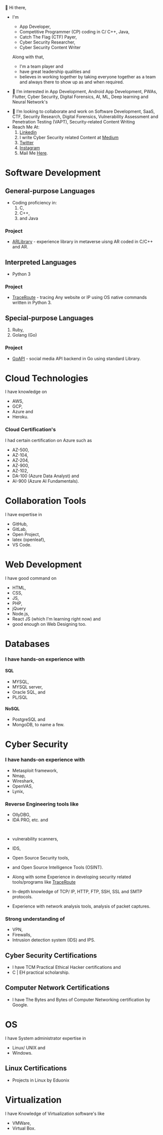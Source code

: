 👋 Hi there, 
- I'm 
     - App Developer, 
     - Competitive Programmer (CP) coding in C/ C++, Java,
     - Catch The Flag (CTF) Payer, 
     - Cyber Security Researcher, 
     - Cyber Security Content Writer 
      
     Along with that, 
     - I'm a team player and 
     - have great leadership qualities and 
     - believes in working together by taking everyone together as a team and always there to show up as and when required.

- 👀 I’m interested in App Development, Android App Development, PWAs, Flutter,  Cyber Security, Digital Forensics, AI, ML, Deep learning and Neural Network's
<!-- -🌱 I’m currently learning Vulnerability Assessment and Penetration Testing (VAPT) <!-- , AI, ML, Deep learning and Neural Network's -->
- 💞️ I’m looking to collaborate and work on Software Development, SaaS, CTF, Security Research, Digital Forensics, Vulnerability Assessment and Penetration Testing (VAPT), Security-related Content Writing <!-- , AI, ML, Deep learning and Neural Network's --> 
- Reach Me At: 
     1. [Linkedin](https://linkedin.com/in/AliasgarSabunwala)
     3. I write Cyber Security related Content at [Medium](https://aliasgarsabunwala.medium.com/)
     4. [Twitter](https://twitter.com/AliasgarSabun)
     5. [Instagram](https://instagram.com/aliasgarsabunwala)
     6. Mail Me [Here](aliasgarabidsabunwala@gmail.com).

# Software Development
## General-purpose Languages
- Coding proficiency in:
   1. C, 
   2. C++, 
   3. and Java 

### Project
- [ARLibrary](https://github.com/AliasgarSabunwala/ARLibrary) - experience library in metaverse uisng AR coded in C/C++ and AR.

## Interpreted Languages 
- Python 3

### Project
- [TraceRoute](https://github.com/AliasgarSabunwala/TraceRoute) - tracing Any website or IP using OS native commands written in Python 3.

## Special-purpose Languages 
1. Ruby, 
2. Golang (Go)

### Project
- [GoAPI](https://github.com/AliasgarSabunwala/GoAPI) - social media API backend in Go using standard Library.

# Cloud Technologies 
I have knowledge on 
- AWS, 
- GCP, 
- Azure and 
- Heroku. 

### Cloud Certification's
I had certain certification on Azure such as 
- AZ-500, 
- AZ-104, 
- AZ-204, 
- AZ-900, 
- AZ-102, 
- DA-100 (Azure Data Analyst) and 
- AI-900 (Azure AI Fundamentals).

# Collaboration Tools 
I have expertise in 
- GitHub, 
- GitLab,
- Open Project,
- latex (openleaf), 
- VS Code.

# Web Development
I have good command on 
- HTML, 
- CSS,
- JS, 
- PHP, 
- jQuery
- Node.js, 
- React JS (which I'm learning right now) 
and
- good enough on Web Designing too.

# Databases 
### I have hands-on experience with 
#### SQL
- MYSQL, 
- MYSQL server, 
- Oracle SQL, and 
- PL/SQL  

#### NoSQL 
- PostgreSQL and 
- MongoDB, to name a few. 

# Cyber Security
### I have hands-on experience with 
- Metasploit framework, 
- Nmap, 
- Wireshark, 
- OpenVAS, 
- Lynix, 

### Reverse Engineering tools like 
- OllyDBG, 
- IDA PRO, etc.
and
</br>

- vulnerability scanners, 
- IDS,
- Open Source Security tools,
- and Open Source Intelligence Tools (OSINT). 

- Along with some Experience in developing security related tools/programs like [TraceRoute](https://github.com/AliasgarSabunwala/TraceRoute)
- In-depth knowledge of TCP/ IP, HTTP, FTP, SSH, SSL and SMTP protocols.
- Experience with network analysis tools, analysis of packet captures.

### Strong understanding of 
- VPN, 
- Firewalls, 
- Intrusion detection system (IDS) and IPS. 

## Cyber Security Certifications
- I have TCM Practical Ethical Hacker certifications and 
- C | EH practical scholarship. 

## Computer Network Certifications
- I have The Bytes and Bytes of Computer Networking certification by Google. 

# OS
I have System administrator expertise in 
- Linux/ UNIX and 
- Windows.

## Linux Certifications
- Projects in Linux by Eduonix

# Virtualization
I have Knowledge of  Virtualization software's like 
- VMWare, 
- Virtual Box.
